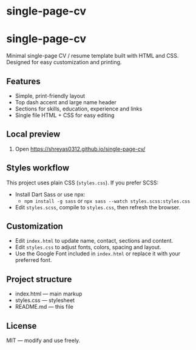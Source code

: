 # single-page-cv
# single-page-cv

Minimal single-page CV / resume template built with HTML and CSS. Designed for easy customization and printing.

## Features
- Simple, print-friendly layout
- Top dash accent and large name header
- Sections for skills, education, experience and links
- Single file HTML + CSS for easy editing

## Local preview
1. Open https://shreyas0312.github.io/single-page-cv/

## Styles workflow
This project uses plain CSS (`styles.css`). If you prefer SCSS:
- Install Dart Sass or use npx:
  - `npm install -g sass` or `npx sass --watch styles.scss:styles.css`
- Edit `styles.scss`, compile to `styles.css`, then refresh the browser.

## Customization
- Edit `index.html` to update name, contact, sections and content.
- Edit `styles.css` to adjust fonts, colors, spacing and layout.
- Use the Google Font included in `index.html` or replace it with your preferred font.

## Project structure
- index.html — main markup
- styles.css — stylesheet
- README.md — this file

## License
MIT — modify and use freely.
